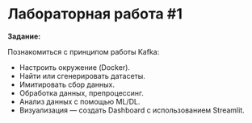 # Лабораторная работа #1
**Задание:**

Познакомиться с принципом работы Kafka:
* Настроить окружение (Docker).
* Найти или сгенерировать датасеты.
* Имитировать сбор данных.
* Обработка данных, препроцессинг.
* Анализ данных с помощью ML/DL.
* Визуализация — создать Dashboard с использованием Streamlit.